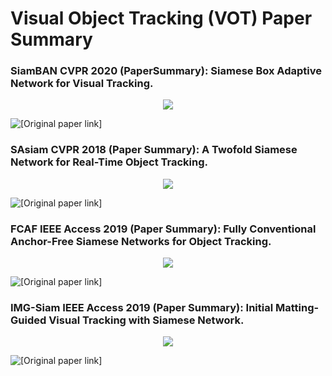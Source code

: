 # Visual Object Tracking (VOT) Paper Summary

### SiamBAN CVPR 2020 (PaperSummary): Siamese Box Adaptive Network for Visual Tracking.

<p align="center">
  <img src="SiamBAN CVPR 2020.mp4" />
</p>

![[Original paper link]](https://arxiv.org/abs/2003.06761)


### SAsiam CVPR 2018 (Paper Summary): A Twofold Siamese Network for Real-Time Object Tracking.

<p align="center">
  <img src="SAsiam CVPR 2018.gif" />
</p>

![[Original paper link]](https://arxiv.org/abs/1802.08817)


### FCAF IEEE Access 2019 (Paper Summary): Fully Conventional Anchor-Free Siamese Networks for Object Tracking.

<p align="center">
  <img src="FCAF IEEE Access 2019.gif" />
</p>

![[Original paper link]](https://ieeexplore.ieee.org/abstract/document/8817955)


### IMG-Siam IEEE Access 2019 (Paper Summary): Initial Matting-Guided Visual Tracking with Siamese Network.

<p align="center">
  <img src="IMG-Siam IEEE Access 2019.gif" />
</p>

![[Original paper link]](https://ieeexplore.ieee.org/stamp/stamp.jsp?arnumber=8674549)

